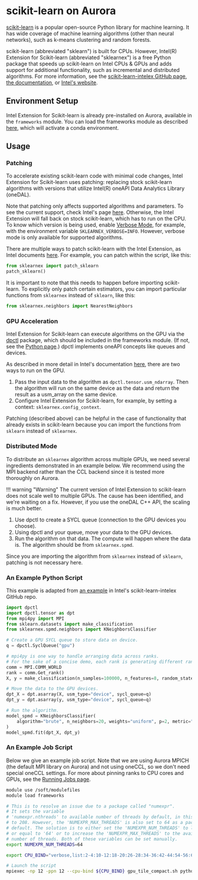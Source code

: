 # scikit-learn on Aurora

[scikit-learn](https://scikit-learn.org/stable/) is a popular open-source Python library for machine learning. It has wide coverage of machine learning algorithms (other than neural networks), such as k-means clustering and random forests.

scikit-learn (abbreviated "sklearn") is built for CPUs. However, Intel(R) Extension for Scikit-learn (abbreviated "sklearnex") is a free Python package that speeds up scikit-learn on Intel CPUs & GPUs and adds support for additional functionality, such as incremental and distributed algorithms. For more information, see the [scikit-learn-intelex GitHub page](https://github.com/uxlfoundation/scikit-learn-intelex), [the documentation](https://uxlfoundation.github.io/scikit-learn-intelex/latest/index.html), or [Intel's website](https://www.intel.com/content/www/us/en/developer/tools/oneapi/scikit-learn.html#gs.b2f4sw).

## Environment Setup

Intel Extension for Scikit-learn is already pre-installed on Aurora, available in the `frameworks` module. You can load the frameworks module as described [here](../python.md), which will activate a conda environment.

## Usage

### Patching

To accelerate existing scikit-learn code with minimal code changes, Intel Extension for Scikit-learn uses patching: replacing stock scikit-learn algorithms with versions that utilize Intel(R) oneAPI Data Analytics Library (oneDAL).

Note that patching only affects supported algorithms and parameters. To see the current support, check Intel's page [here](https://uxlfoundation.github.io/scikit-learn-intelex/latest/algorithms.html). Otherwise, the Intel Extension will fall back on stock scikit-learn, which has to run on the CPU. To know which version is being used, enable [Verbose Mode](https://uxlfoundation.github.io/scikit-learn-intelex/latest/verbose.html), for example, with the environment variable `SKLEARNEX_VERBOSE=INFO`. However, verbose mode is only available for supported algorithms.

There are multiple ways to patch scikit-learn with the Intel Extension, as Intel documents [here](https://uxlfoundation.github.io/scikit-learn-intelex/latest/what-is-patching.html). For example, you can patch within the script, like this:

```python
from sklearnex import patch_sklearn
patch_sklearn()
```

It is important to note that this needs to happen before importing scikit-learn. To explicitly only patch certain estimators, you can import particular functions from `sklearnex` instead of `sklearn`, like this:

```python
from sklearnex.neighbors import NearestNeighbors
```

### GPU Acceleration

Intel Extension for Scikit-learn can execute algorithms on the GPU via the [dpctl](https://intelpython.github.io/dpctl/latest/index.html) package, which should be included in the frameworks module. (If not, see the [Python page](../python.md).) dpctl implements oneAPI concepts like queues and devices.

As described in more detail in Intel's documentation [here](https://uxlfoundation.github.io/scikit-learn-intelex/latest/oneapi-gpu.html), there are two ways to run on the GPU.

1. Pass the input data to the algorithm as `dpctl.tensor.usm_ndarray`. Then the algorithm will run on the same device as the data and return the result as a usm_array on the same device.
2. Configure Intel Extension for Scikit-learn, for example, by setting a context: `sklearnex.config_context`.

Patching (described above) can be helpful in the case of functionality that already exists in scikit-learn because you can import the functions from `sklearn` instead of `sklearnex`.

### Distributed Mode

To distribute an `sklearnex` algorithm across multiple GPUs, we need several ingredients demonstrated in an example below. We recommend using the MPI backend rather than the CCL backend since it is tested more thoroughly on Aurora.

!!! warning "Warning"
    The current version of Intel Extension to scikit-learn does not scale well to multiple GPUs. The cause has been identified, and we're waiting on a fix. However, if you use the oneDAL C++ API, the scaling is much better.

1. Use dpctl to create a SYCL queue (connection to the GPU devices you choose).
2. Using dpctl and your queue, move your data to the GPU devices.
3. Run the algorithm on that data. The compute will happen where the data is. The algorithm should be from `sklearnex.spmd`.

Since you are importing the algorithm from `sklearnex` instead of `sklearn`, patching is not necessary here.

### An Example Python Script

This example is adapted from [an example](https://github.com/uxlfoundation/scikit-learn-intelex/blob/main/examples/sklearnex/knn_bf_classification_spmd.py) in Intel's scikit-learn-intelex GitHub repo.

```python
import dpctl
import dpctl.tensor as dpt
from mpi4py import MPI
from sklearn.datasets import make_classification
from sklearnex.spmd.neighbors import KNeighborsClassifier

# Create a GPU SYCL queue to store data on device.
q = dpctl.SyclQueue("gpu")

# mpi4py is one way to handle arranging data across ranks.
# For the sake of a concise demo, each rank is generating different random training data.
comm = MPI.COMM_WORLD
rank = comm.Get_rank()
X, y = make_classification(n_samples=100000, n_features=8, random_state=rank)

# Move the data to the GPU devices.
dpt_X = dpt.asarray(X, usm_type="device", sycl_queue=q)
dpt_y = dpt.asarray(y, usm_type="device", sycl_queue=q)

# Run the algorithm.
model_spmd = KNeighborsClassifier(
    algorithm="brute", n_neighbors=20, weights="uniform", p=2, metric="minkowski"
)
model_spmd.fit(dpt_X, dpt_y)
```

### An Example Job Script

Below we give an example job script. Note that we are using Aurora MPICH (the default MPI library on Aurora) and not using oneCCL, so we don't need special oneCCL settings. For more about pinning ranks to CPU cores and GPUs, see the [Running Jobs page](../../running-jobs-aurora.md).

```bash linenums="1" title="example_scikit-learn_distributed.sh" hl_lines="30-37"
module use /soft/modulefiles
module load frameworks

# This is to resolve an issue due to a package called "numexpr".
# It sets the variable
# 'numexpr.nthreads' to available number of threads by default, in this case
# to 208. However, the 'NUMEXPR_MAX_THREADS' is also set to 64 as a package
# default. The solution is to either set the 'NUMEXPR_NUM_THREADS' to less than
# or equal to '64' or to increase the 'NUMEXPR_MAX_THREADS' to the available
# number of threads. Both of these variables can be set manually.
export NUMEXPR_NUM_THREADS=64

export CPU_BIND="verbose,list:2-4:10-12:18-20:26-28:34-36:42-44:54-56:62-64:70-72:78-80:86-88:94-96"

# Launch the script
mpiexec -np 12 -ppn 12 --cpu-bind ${CPU_BIND} gpu_tile_compact.sh python knn_mpi4py_spmd.py
```